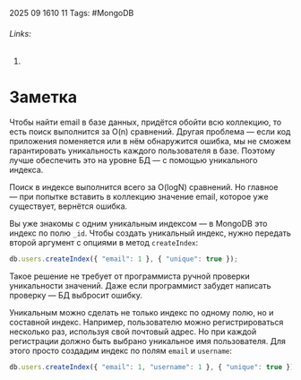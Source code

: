 2025 09 1610 11
Tags: #MongoDB 
###### Links: 
1) 
# Заметка
Чтобы найти email в базе данных, придётся обойти всю коллекцию, то есть поиск выполнится за O(n) сравнений. Другая проблема — если код приложения поменяется или в нём обнаружится ошибка, мы не сможем гарантировать уникальность каждого пользователя в базе. Поэтому лучше обеспечить это на уровне БД — с помощью уникального индекса.

Поиск в индексе выполнится всего за O(logN) сравнений. Но главное — при попытке вставить в коллекцию значение email, которое уже существует, вернётся ошибка.

Вы уже знакомы с одним уникальным индексом — в MongoDB это индекс по полю `_id`. Чтобы создать уникальный индекс, нужно передать второй аргумент с опциями в метод `createIndex`:
```ts
db.users.createIndex({ "email": 1 }, { "unique": true });
```
Такое решение не требует от программиста ручной проверки уникальности значений. Даже если программист забудет написать проверку — БД выбросит ошибку.

Уникальным можно сделать не только индекс по одному полю, но и составной индекс. Например, пользователю можно регистрироваться несколько раз, используя свой почтовый адрес. Но при каждой регистрации должно быть выбрано уникальное имя пользователя. Для этого просто создадим индекс по полям `email` и `username`:

```ts
db.users.createIndex({ "email": 1, "username": 1 }, { "unique": true });
```